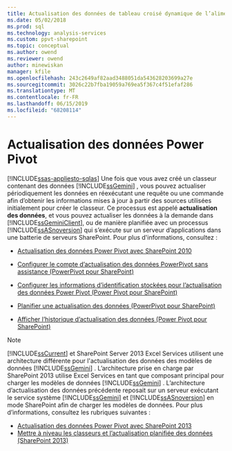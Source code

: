 ```yaml
---
title: Actualisation des données de tableau croisé dynamique de l’alimentation | Microsoft Docs
ms.date: 05/02/2018
ms.prod: sql
ms.technology: analysis-services
ms.custom: ppvt-sharepoint
ms.topic: conceptual
ms.author: owend
ms.reviewer: owend
author: minewiskan
manager: kfile
ms.openlocfilehash: 243c2649af82aad3488051da543628203699a27e
ms.sourcegitcommit: 3026c22b7fba19059a769ea5f367c4f51efaf286
ms.translationtype: MT
ms.contentlocale: fr-FR
ms.lasthandoff: 06/15/2019
ms.locfileid: "68208114"
---
```

# <a name="power-pivot-data-refresh"></a>Actualisation des données Power Pivot
[!INCLUDE[ssas-appliesto-sqlas](../../includes/ssas-appliesto-sqlas.md)]
  Une fois que vous avez créé un classeur contenant des données [!INCLUDE[ssGemini](../../includes/ssgemini-md.md)] , vous pouvez actualiser périodiquement les données en réexécutant une requête ou une commande afin d’obtenir les informations mises à jour à partir des sources utilisées initialement pour créer le classeur. Ce processus est appelé **actualisation des données**, et vous pouvez actualiser les données à la demande dans [!INCLUDE[ssGeminiClient](../../includes/ssgeminiclient-md.md)], ou de manière planifiée avec un processus [!INCLUDE[ssASnoversion](../../includes/ssasnoversion-md.md)] qui s’exécute sur un serveur d’applications dans une batterie de serveurs SharePoint. Pour plus d'informations, consultez :  
  
-   [Actualisation des données Power Pivot avec SharePoint 2010](http://msdn.microsoft.com/01b54e6f-66e5-485c-acaa-3f9aa53119c9)  
  
-   [Configurer le compte d’actualisation des données PowerPivot sans assistance (PowerPivot pour SharePoint)](http://msdn.microsoft.com/81401eac-c619-4fad-ad3e-599e7a6f8493)  
  
-   [Configurer les informations d’identification stockées pour l’actualisation des données Power Pivot (Power Pivot pour SharePoint)](http://msdn.microsoft.com/987eff0f-bcfe-4bbd-81e0-9aca993a2a75)  
  
-   [Planifier une actualisation des données (PowerPivot pour SharePoint)](http://msdn.microsoft.com/8571208f-6aae-4058-83c6-9f916f5e2f9b)  
  
-   [Afficher l’historique d’actualisation des données &#40;Power Pivot pour SharePoint&#41;](../../analysis-services/power-pivot-sharepoint/view-data-refresh-history-power-pivot-for-sharepoint.md)  
  
> [!NOTE]
>  [!INCLUDE[ssCurrent](../../includes/sscurrent-md.md)] et SharePoint Server 2013 Excel Services utilisent une architecture différente pour l'actualisation des données des modèles de données [!INCLUDE[ssGemini](../../includes/ssgemini-md.md)] . L’architecture prise en charge par SharePoint 2013 utilise Excel Services en tant que composant principal pour charger les modèles de données [!INCLUDE[ssGemini](../../includes/ssgemini-md.md)] . L’architecture d’actualisation des données précédente reposait sur un serveur exécutant le service système [!INCLUDE[ssGemini](../../includes/ssgemini-md.md)] et [!INCLUDE[ssASnoversion](../../includes/ssasnoversion-md.md)] en mode SharePoint afin de charger les modèles de données. Pour plus d’informations, consultez les rubriques suivantes :  
> 
>  -   [Actualisation des données Power Pivot avec SharePoint 2013](../../analysis-services/power-pivot-sharepoint/power-pivot-data-refresh-with-sharepoint-2013.md)  
> -   [Mettre à niveau les classeurs et l’actualisation planifiée des données &#40;SharePoint 2013&#41;](../../analysis-services/instances/install-windows/upgrade-workbooks-and-scheduled-data-refresh-sharepoint-2013.md)  
  
  
